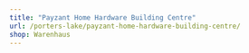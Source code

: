 ```yaml
---
title: "Payzant Home Hardware Building Centre"
url: /porters-lake/payzant-home-hardware-building-centre/
shop: Warenhaus
---
```

